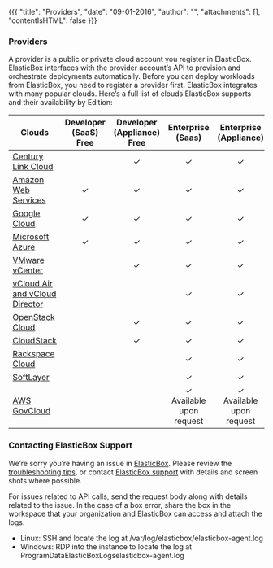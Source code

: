 {{{
"title": "Providers",
"date": "09-01-2016",
"author": "",
"attachments": [],
"contentIsHTML": false
}}}

### Providers
A provider is a public or private cloud account you register in ElasticBox. ElasticBox interfaces with the provider account’s API to provision and orchestrate deployments automatically. Before you can deploy workloads from ElasticBox, you need to register a provider first. ElasticBox integrates with many popular clouds. Here’s a full list of clouds ElasticBox supports and their availability by Edition:

| Clouds | Developer <br> (SaaS) Free | Developer <br> (Appliance) Free | Enterprise <br> (Saas) | Enterprise <br> (Appliance) |
|-----|:-----:|:-----:|:-----:|:-----:|
| [Century Link Cloud](https://elasticbox.com/documentation/deploying-and-managing-instances/using-centurylink/) | | ✓ | ✓ | ✓ |
| [Amazon Web Services](https://elasticbox.com/documentation/deploying-and-managing-instances/using-your-aws-account/) | ✓ | ✓ | ✓ | ✓ |
| [Google Cloud](https://elasticbox.com/documentation/deploying-and-managing-instances/using-your-google-cloud-account/) | ✓ | ✓ | ✓ | ✓ |
| [Microsoft Azure](https://elasticbox.com/documentation/deploying-and-managing-instances/using-azure/) | ✓ | ✓ | ✓ | ✓ |
| [VMware vCenter](https://elasticbox.com/documentation/deploying-and-managing-instances/using-the-vsphere-private-datacenter/) |  | ✓ | ✓ | ✓ |
| [vCloud Air and vCloud Director](https://elasticbox.com/documentation/deploying-and-managing-instances/vcloudair-director/) |  |  | ✓ | ✓ |
| [OpenStack Cloud](https://elasticbox.com/documentation/deploying-and-managing-instances/using-the-openstack-cloud/) |  | ✓ | ✓ | ✓ |
| [CloudStack](https://elasticbox.com/documentation/deploying-and-managing-instances/using-cloudstack/) |  | ✓ | ✓ | ✓ |
| [Rackspace Cloud](https://elasticbox.com/documentation/deploying-and-managing-instances/using-rackspacecloud/) |  |  | ✓ | ✓ |
| [SoftLayer](https://elasticbox.com/documentation/deploying-and-managing-instances/using-softlayer/) |  |  | ✓ | ✓ |
| [AWS GovCloud](https://elasticbox.com/documentation/deploying-and-managing-instances/using-awsgovcloud/) |  |  | ✓ <br> Available upon request | ✓ <br> Available upon request |

### Contacting ElasticBox Support
We’re sorry you’re having an issue in [ElasticBox](https://www.ctl.io/elasticbox/). Please review the [troubleshooting tips](https://elasticbox.com/documentation/troubleshooting/troubleshooting-tips/), or contact [ElasticBox support](mailto:support@elasticbox.com) with details and screen shots where possible.

For issues related to API calls, send the request body along with details related to the issue. In the case of a box error, share the box in the workspace that your organization and ElasticBox can access and attach the logs.
* Linux: SSH and locate the log at /var/log/elasticbox/elasticbox-agent.log
* Windows: RDP into the instance to locate the log at ProgramDataElasticBoxLogselasticbox-agent.log
